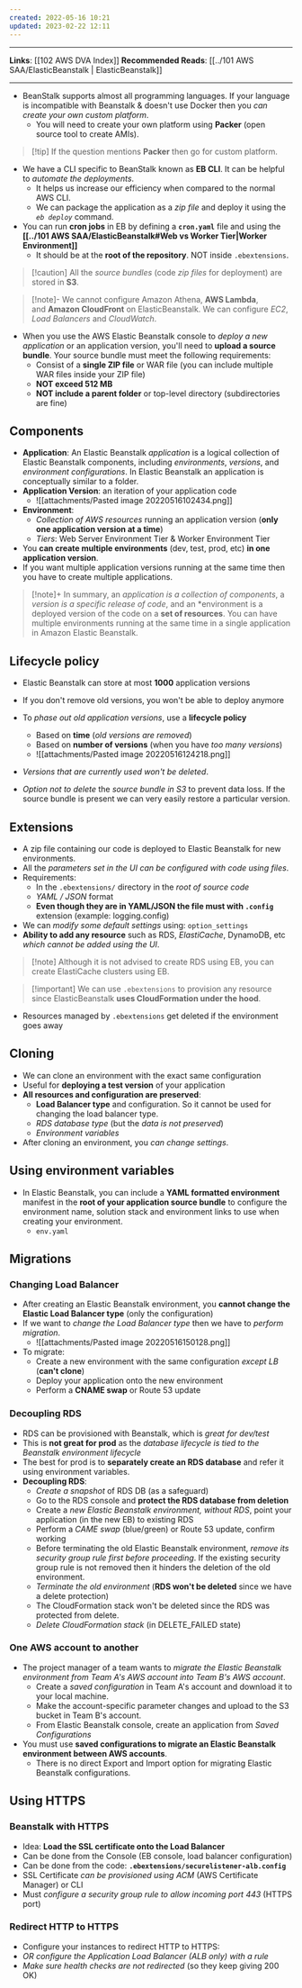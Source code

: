 ```yaml
---
created: 2022-05-16 10:21
updated: 2023-02-22 12:11
---
```

---
**Links**: [[102 AWS DVA Index]]
**Recommended Reads**: [[../101 AWS SAA/ElasticBeanstalk | ElasticBeanstalk]]

---
- BeanStalk supports almost all programming languages. If your language is incompatible with Beanstalk & doesn't use Docker then you *can create your own custom platform*.
	- You will need to create your own platform using **Packer** (open source tool to create AMIs). 

> [!tip] If the question mentions **Packer** then go for custom platform.

- We have a CLI specific to BeanStalk known as **EB CLI**. It can be helpful to *automate the deployments*.
	- It helps us increase our efficiency when compared to the normal AWS CLI.
	 - We can package the application as a *zip file* and deploy it using the *`eb deploy`* command.
- You can run **cron jobs** in EB by defining a **`cron.yaml`** file and using the **[[../101 AWS SAA/ElasticBeanstalk#Web vs Worker Tier|Worker Environment]]**
	- It should be at the **root of the repository**. NOT inside `.ebextensions`.

> [!caution] All the *source bundles* (code *zip files* for deployment) are stored in **S3**.

> [!note]- We cannot configure Amazon Athena, **AWS Lambda**, and **Amazon CloudFront** on ElasticBeanstalk.
> We can configure *EC2*, *Load Balancers* and *CloudWatch*.

- When you use the AWS Elastic Beanstalk console to *deploy a new application* or an application version, you'll need to **upload a source bundle**. Your source bundle must meet the following requirements:
	- Consist of a **single ZIP file** or WAR file (you can include multiple WAR files inside your ZIP file)
	- **NOT exceed 512 MB**
	- **NOT include a parent folder** or top-level directory (subdirectories are fine)

## Components
- **Application**: An Elastic Beanstalk _application_ is a logical collection of Elastic Beanstalk components, including _environments_, _versions_, and _environment configurations_. In Elastic Beanstalk an application is conceptually similar to a folder.
- **Application Version**: an iteration of your application code 
	- ![[attachments/Pasted image 20220516102434.png]]
- **Environment**:
	- *Collection of AWS resources* running an application version (**only one application version at a time**)
	- *Tiers*: Web Server Environment Tier & Worker Environment Tier
- You **can create multiple environments** (dev, test, prod, etc) **in one application version**. 
- If you want multiple application versions running at the same time then you have to create multiple applications.

> [!note]+ In summary, an *application is a collection of components*, a *version is a specific release of code*, and an *environment is a deployed version of the code on a **set of resources**.
> You can have multiple environments running at the same time in a single application in Amazon Elastic Beanstalk. 

## Lifecycle policy
- Elastic Beanstalk can store at most **1000** application versions
- If you don't remove old versions, you won't be able to deploy anymore
- To *phase out old application versions*, use a **lifecycle policy**
	- Based on **time** (*old versions are removed*)
	- Based on **number of versions** (when you have *too many versions*)
	- ![[attachments/Pasted image 20220516124218.png]]

- *Versions that are currently used won't be deleted*.
- *Option not to delete* the *source bundle in S3* to prevent data loss. If the source bundle is present we can very easily restore a particular version.

## Extensions
- A zip file containing our code is deployed to Elastic Beanstalk for new environments.
- All the *parameters set in the UI can be configured with code using files*.
- Requirements:
	- In the `.ebextensions/` directory in the *root of source code*
	- *YAML / JSON* format
	- **Even though they are in YAML/JSON the file must with `.config`** extension (example: logging.config)
- We can *modify some default settings* using: `option_settings`
- **Ability to add any resource** such as RDS, *ElastiCache*, DynamoDB, etc *which cannot be added using the UI*.

> [!note] Although it is not advised to create RDS using EB, you can create ElastiCache clusters using EB.

> [!important] We can use `.ebextensions` to provision any resource since ElasticBeanstalk **uses CloudFormation under the hood**.

- Resources managed by `.ebextensions` get deleted if the environment goes away

## Cloning
- We can clone an environment with the exact same configuration
- Useful for **deploying a test version** of your application
- **All resources and configuration are preserved**:
	- **Load Balancer type** and configuration. So it cannot be used for changing the load balancer type.
	- *RDS database type* (but the *data is not preserved*)
	- *Environment variables*
- After cloning an environment, you *can change settings*.

## Using environment variables
- In Elastic Beanstalk, you can include a **YAML formatted environment** manifest in the **root of your application source bundle** to configure the environment name, solution stack and environment links to use when creating your environment.
	- `env.yaml` 

## Migrations 
### Changing Load Balancer
- After creating an Elastic Beanstalk environment, you **cannot change the Elastic Load Balancer type** (only the configuration)
- If we want to *change the Load Balancer type* then we have to *perform migration*.
	- ![[attachments/Pasted image 20220516150128.png]]
- To migrate:
	- Create a new environment with the same configuration *except LB* (**can't clone**)
	- Deploy your application onto the new environment
	- Perform a **CNAME swap** or Route 53 update

### Decoupling RDS
- RDS can be provisioned with Beanstalk, which is *great for dev/test*
- This is **not great for prod** as the *database lifecycle is tied to the Beanstalk environment lifecycle*
- The best for prod is to **separately create an RDS database** and refer it using environment variables.
- **Decoupling RDS**:
	- *Create a snapshot* of RDS DB (as a safeguard)
	- Go to the RDS console and **protect the RDS database from deletion**
	- Create a *new Elastic Beanstalk environment, without RDS*, point your application (in the new EB) to existing RDS
	- Perform a *CAME swap* (blue/green) or Route 53 update, confirm working
	- Before terminating the old Elastic Beanstalk environment, *remove its security group rule first before proceeding*. If the existing security group rule is not removed then it hinders the deletion of the old environment.
	- *Terminate the old environment* (**RDS won't be deleted** since we have a delete protection) 
	- The CloudFormation stack won't be deleted since the RDS was protected from delete. 
	- *Delete CloudFormation stack* (in DELETE_FAILED state)

### One AWS account to another
- The project manager of a team wants to *migrate the Elastic Beanstalk environment from Team A's AWS account into Team B's AWS account*.
	- Create a *saved configuration* in Team A's account and download it to your local machine.
	- Make the account-specific parameter changes and upload to the S3 bucket in Team B's account. 
	- From Elastic Beanstalk console, create an application from *Saved Configurations*
- You must use **saved configurations to migrate an Elastic Beanstalk environment between AWS accounts**.
	- There is no direct Export and Import option for migrating Elastic Beanstalk configurations.

## Using HTTPS
### Beanstalk with HTTPS
- Idea: **Load the SSL certificate onto the Load Balancer**
- Can be done from the Console (EB console, load balancer configuration)
- Can be done from the code: **`.ebextensions/securelistener-alb.config`**
- SSL Certificate *can be provisioned using ACM* (AWS Certificate Manager) or CLI
- Must *configure a security group rule to allow incoming port 443* (HTTPS port)

### Redirect HTTP to HTTPS
- Configure your instances to redirect HTTP to HTTPS:
- *OR configure the Application Load Balancer (ALB only) with a rule* 
- *Make sure health checks are not redirected* (so they keep giving 200 OK)